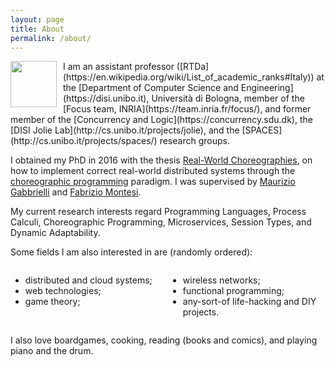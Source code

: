 ```yaml
---
layout: page
title: About
permalink: /about/
---
```


<img src="/assets/images/save.gif" style="margin-bottom: 0px; float: left; width: 74px; margin-right:10px" class="thumbnail" alt="">
I am an assistant professor ([RTDa](https://en.wikipedia.org/wiki/List_of_academic_ranks#Italy)) at the [Department of Computer Science and Engineering](https://disi.unibo.it), Università di Bologna, member of the [Focus team, INRIA](https://team.inria.fr/focus/), and former member of the [Concurrency and Logic](https://concurrency.sdu.dk), the [DISI Jolie Lab](http://cs.unibo.it/projects/jolie), and the [SPACES](http://cs.unibo.it/projects/spaces/) research groups.

I obtained my PhD in 2016 with the thesis [Real-World Choreographies](http://cs.unibo.it/~sgiallor/publications/phdthesis/), on how to implement correct real-world distributed systems through the [choreographic programming](http://www.fabriziomontesi.com/files/choreographic_programming.pdf) paradigm.
I was supervised by [Maurizio Gabbrielli](http://www.cs.unibo.it/~gabbri/) and [Fabrizio Montesi](http://www.fabriziomontesi.com).


My current research interests regard Programming Languages, Process Calculi, Choreographic Programming, Microservices, Session Types, and Dynamic Adaptability.

Some fields I am also interested in are (randomly ordered):

<div style="overflow:auto">
	<div style="float:left;width:50%">
		<ul>
			<li>distributed and cloud systems;</li>
			<li>web technologies;</li>
			<li>game theory;</li>
		</ul>
	</div><div style="float:left;width:50%">
		<ul>
			<li>wireless networks;</li>
			<li>functional programming;</li>
			<li>any-sort-of life-hacking and DIY projects.</li>
		</ul>
	</div>
</div>

I also love boardgames, cooking, reading (books and comics), and playing piano and the drum.
